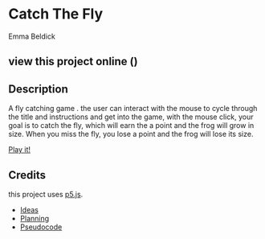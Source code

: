# Catch The Fly
Emma Beldick
## view this project online ()

## Description 
A fly catching game . the user can interact with the mouse to cycle through the title and instructions and get into the game, with the mouse click, your goal is to catch the fly, which will earn the a point and the frog will grow in size. When you miss the fly, you lose a point and the frog will lose its size.

[Play it!](https://emma-b211.github.io/cart253/ModJam/frogfrogfrog2/index.html)

## Credits
this project uses [p5.js](https://p5js.org).
- [Ideas](./ideas.md)
- [Planning](./planning.md)
- [Pseudocode](./pseudocode.md)
